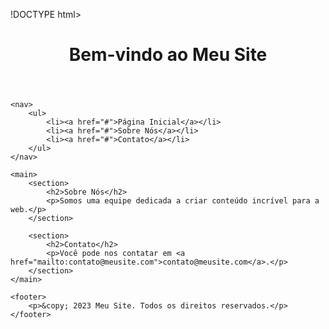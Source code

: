 !DOCTYPE html>
<html>
<head>
    <meta charset="UTF-8">
    <title>Meu Site</title>
    <link rel="stylesheet" type="text/css" href="styles.css">
</head>
<body>
    <header>
        <h1>Bem-vindo ao Meu Site</h1>
    </header>
    
    <nav>
        <ul>
            <li><a href="#">Página Inicial</a></li>
            <li><a href="#">Sobre Nós</a></li>
            <li><a href="#">Contato</a></li>
        </ul>
    </nav>
    
    <main>
        <section>
            <h2>Sobre Nós</h2>
            <p>Somos uma equipe dedicada a criar conteúdo incrível para a web.</p>
        </section>
        
        <section>
            <h2>Contato</h2>
            <p>Você pode nos contatar em <a href="mailto:contato@meusite.com">contato@meusite.com</a>.</p>
        </section>
    </main>
    
    <footer>
        <p>&copy; 2023 Meu Site. Todos os direitos reservados.</p>
    </footer>
</body>
</html>
